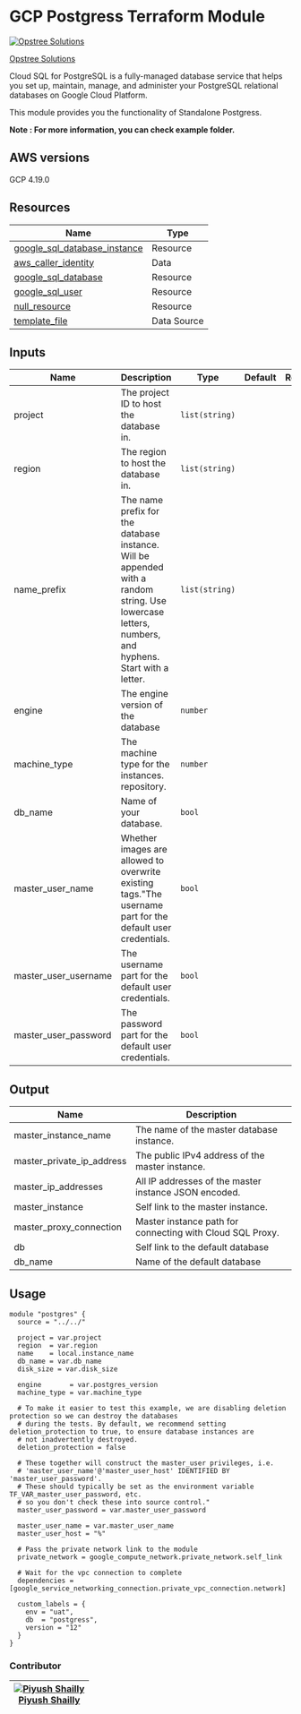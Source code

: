 # GCP Postgress Terraform Module

[![Opstree Solutions][opstree_avatar]][opstree_homepage]

[Opstree Solutions][opstree_homepage]

[opstree_homepage]: https://opstree.github.io/
[opstree_avatar]: https://img.cloudposse.com/150x150/https://github.com/opstree.png

Cloud SQL for PostgreSQL is a fully-managed database service that helps you set up, maintain, manage, and administer your PostgreSQL relational databases on Google Cloud Platform.

This module provides you the functionality of Standalone Postgress.

**Note : For more information, you can check example folder.**

## AWS versions

GCP 4.19.0       
## Resources

| Name                                                                                                                               | Type        |
| ---------------------------------------------------------------------------------------------------------------------------------- | ----------- |
| [google_sql_database_instance](https://registry.terraform.io/providers/hashicorp/google/latest/docs/resources/sql_database_instance)       | Resource    |
| [aws_caller_identity](https://registry.terraform.io/providers/hashicorp/aws/latest/docs/data-sources/caller_identity) | Data    |
| [google_sql_database](https://registry.terraform.io/providers/hashicorp/google/latest/docs/resources/sql_database) | Resource    |
| [google_sql_user](https://registry.terraform.io/providers/hashicorp/aws/latest/docs/resources/ecr_repository_policy)              | Resource |
| [null_resource](https://www.terraform.io/language/resources/provisioners/null_resource)              | Resource |
| [template_file](https://registry.terraform.io/providers/hashicorp/template/latest/docs/data-sources/file)                                | Data Source |

## Inputs

| Name                             | Description                                                                                                                                                          | Type           | Default | Required |
| -------------------------------- | -------------------------------------------------------------------------------------------------------------------------------------------------------------------- | -------------- | ------- | :------: |
| project           | The project ID to host the database in.                                                                                                                                                        | `list(string)`       |         |   Yes    |
| region                         | The region to host the database in.                                                                                                                                                        | `list(string)` |         |   Yes    |
| name_prefix                     | The name prefix for the database instance. Will be appended with a random string. Use lowercase letters, numbers, and hyphens. Start with a letter.                                                                                                                                          | `list(string)`       |         |   Yes    |
| engine             | The engine version of the database                                                                                                                                                 | `number`       |         |   Yes    |
| machine_type                             | The machine type for the instances. repository.                                                                                                                                      | `number`       |         |   Yes    |
| db_name                             | Name of your database.                                                                                                                                     | `bool`  |         |   Yes    |
| master_user_name                 | Whether images are allowed to overwrite existing tags."The username part for the default user credentials.                   | `bool`  |         |   Yes    |
| master_user_username                 | The username part for the default user credentials.                   | `bool`  |         |   Yes    |
| master_user_password                 | The password part for the default user credentials.                   | `bool`  |         |   Yes    |
## Output

| Name | Description |
| ---- | ----------- |
| master_instance_name | The name of the master database instance. |
| master_private_ip_address | The public IPv4 address of the master instance. |
| master_ip_addresses | All IP addresses of the master instance JSON encoded. |
| master_instance | Self link to the master instance. |
| master_proxy_connection | Master instance path for connecting with Cloud SQL Proxy. |
| db | Self link to the default database |
| db_name | Name of the default database |


## Usage

```hcl
module "postgres" {
  source = "../../"

  project = var.project
  region  = var.region
  name    = local.instance_name
  db_name = var.db_name
  disk_size = var.disk_size

  engine       = var.postgres_version
  machine_type = var.machine_type

  # To make it easier to test this example, we are disabling deletion protection so we can destroy the databases
  # during the tests. By default, we recommend setting deletion_protection to true, to ensure database instances are
  # not inadvertently destroyed.
  deletion_protection = false

  # These together will construct the master_user privileges, i.e.
  # 'master_user_name'@'master_user_host' IDENTIFIED BY 'master_user_password'.
  # These should typically be set as the environment variable TF_VAR_master_user_password, etc.
  # so you don't check these into source control."
  master_user_password = var.master_user_password

  master_user_name = var.master_user_name
  master_user_host = "%"

  # Pass the private network link to the module
  private_network = google_compute_network.private_network.self_link

  # Wait for the vpc connection to complete
  dependencies = [google_service_networking_connection.private_vpc_connection.network]

  custom_labels = {
    env = "uat",
    db  = "postgress",
    version = "12"
  }
}

```

### Contributor

| [![Piyush Shailly][piyush_avatar]][piyush_homepage]<br/>[Piyush Shailly][Piyush_homepage] |
| -------------------------------------------------------------------------------------------- |

[piyush_homepage]: https://media-exp1.licdn.com/dms/image/C4E03AQE_lFtqQl0ttg/profile-displayphoto-shrink_800_800/0/1600691079547?e=1660176000&v=beta&t=gdJUDhHMIF3loe6fjDwOD6QnzZwtBrHxJ_VW5VJxCeY
[piyush_avatar]: https://avatars.githubusercontent.com/u/103646446?s=400&u=40899dc6d6f2870b115a59fc13f370d274e75d16&v=4
